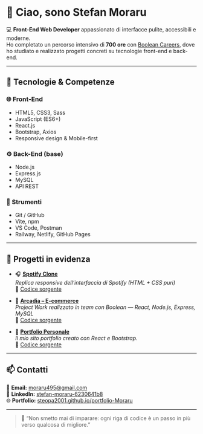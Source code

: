 # 👋 Ciao, sono Stefan Moraru

💻 **Front-End Web Developer** appassionato di interfacce pulite, accessibili e moderne.  
Ho completato un percorso intensivo di **700 ore** con [Boolean Careers](https://boolean.careers/), dove ho studiato e realizzato progetti concreti su tecnologie front-end e back-end.

---

## 🚀 Tecnologie & Competenze

### 🌐 Front-End
- HTML5, CSS3, Sass
- JavaScript (ES6+)
- React.js
- Bootstrap, Axios
- Responsive design & Mobile-first

### ⚙️ Back-End (base)
- Node.js
- Express.js
- MySQL
- API REST

### 🧰 Strumenti
- Git / GitHub
- Vite, npm
- VS Code, Postman
- Railway, Netlify, GitHub Pages

---

## 🧩 Progetti in evidenza

- 🎧 **[Spotify Clone](https://steopa2001.github.io/html-css-spotifyweb/)**  
  *Replica responsive dell’interfaccia di Spotify (HTML + CSS puri)*  
  🔗 [Codice sorgente](https://github.com/Steopa2001/html-css-spotifyweb)

- 🛒 **[Arcadia – E-commerce](https://arcadia-react-production.up.railway.app/)**  
  *Project Work realizzato in team con Boolean — React, Node.js, Express, MySQL*  
  🔗 [Codice sorgente](https://github.com/Steopa2001/arcadia)

- 💼 **[Portfolio Personale](https://steopa2001.github.io/portfolio-Moraru/)**  
  *Il mio sito portfolio creato con React e Bootstrap.*  
  🔗 [Codice sorgente](https://github.com/Steopa2001/portfolio-Moraru)

---

## 📫 Contatti

📧 **Email:** [moraru495@gmail.com](mailto:moraru495@gmail.com)  
💼 **LinkedIn:** [stefan-moraru-6230641b8](https://www.linkedin.com/in/stefan-moraru-6230641b8/)  
🌐 **Portfolio:** [steopa2001.github.io/portfolio-Moraru](https://steopa2001.github.io/portfolio-Moraru/)  

---

> 🌱 “Non smetto mai di imparare: ogni riga di codice è un passo in più verso qualcosa di migliore.”
